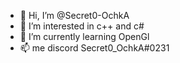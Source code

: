 - 👋 Hi, I’m @Secret0-OchkA
- 👀 I’m interested in c++ and c#
- 🌱 I’m currently learning OpenGl
- 📫 me discord Secret0_OchkA#0231

<!---
Secret0-OchkA/Secret0-OchkA is a ✨ special ✨ repository because its `README.md` (this file) appears on your GitHub profile.
You can click the Preview link to take a look at your changes.
--->
